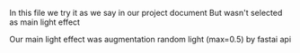 In this file we try it as we say in our project document
But wasn't selected as main light effect 

Our main light effect was augmentation random light (max=0.5) by fastai api
